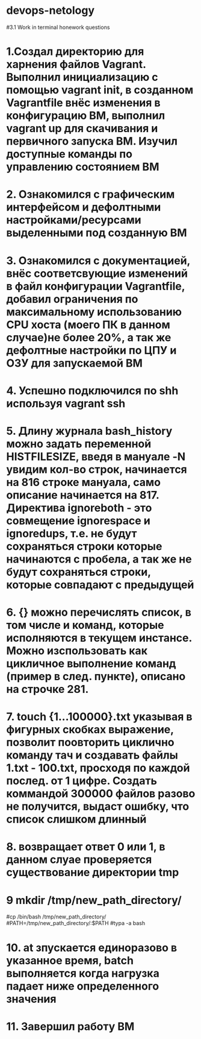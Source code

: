 # devops-netology

#3.1 Work in terminal honework questions
# 1.Создал директорию для харнения файлов Vagrant. Выполнил инициализацию с помощью vagrant init, в созданном Vagrantfile внёс изменения в конфигурацию ВМ, выполнил vagrant up  для скачивания и первичного запуска ВМ. Изучил доступные команды по управлению состоянием ВМ
# 2. Ознакомился с графическим интерфейсом и дефолтными настройками/ресурсами выделенными под созданную ВМ
# 3. Ознакомился с документацией, внёс соответсвующие изменений в файл конфигурации Vagrantfile, добавил ограничения по максимальному использованию CPU хоста (моего ПК в данном случае)не более 20%, а так же дефолтные настройки по ЦПУ и ОЗУ для запускаемой ВМ
# 4. Успешно подключился по shh используя vagrant ssh
# 5. Длину журнала bash_history можно задать переменной HISTFILESIZE, введя в мануале -N увидим кол-во строк, начинается на 816 строке мануала, само описание начинается на 817. Директива ignoreboth - это совмещение ignorespace и ignoredups, т.е. не будут сохраняться строки которые начинаются с пробела, а так же не будут сохраняться строки, которые совпадают с предыдущей
# 6. {} можно перечислять список, в том числе и команд, которые исполняются в текущем инстансе. Можно изспользовать как цикличное выполнение команд (пример в след. пункте), описано на строчке 281.
# 7. touch {1...100000}.txt указывая в фигурных скобках выражение, позволит поовторить циклично команду тач и создавать файлы 1.txt - 100.txt, просходя по каждой послед. от 1 цифре. Создать коммандой 300000 файлов разово не получится, выдаст ошибку, что список слишком длинный
# 8. возвращает ответ 0 или 1, в данном слуае проверяется существование директории tmp
# 9 mkdir /tmp/new_path_directory/
#cp /bin/bash /tmp/new_path_directory/
#PATH=/tmp/new_path_directory/:$PATH
#typa -a bash
# 10. at зпускается единоразово в указанное время, batch выполняется когда нагрузка падает ниже определенного значения
# 11. Завершил работу ВМ 
